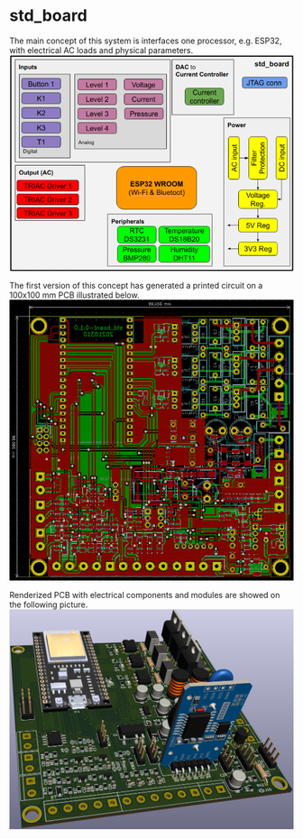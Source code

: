 # std_board

The main concept of this system is interfaces one processor, e.g. ESP32, with electrical AC loads and physical parameters. 
![std_board_img](docs/img/block_diagram.png) 

The first version of this concept has generated a printed circuit on a 100x100 mm PCB illustrated below.
![std_board_img](docs/img/board_pcb.png)

Renderized PCB with electrical components and modules are showed on the following picture.
![std_board_img](docs/img/board_rend.png)
